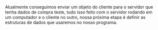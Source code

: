 Atualmente conseguimos enviar um objeto do cliente para o servidor que tenha dados de compra teste, tudo isso feito com o servidor rodando em
um computador e o cliente no outro, nossa próxima etapa é definir as estruturas de dados que usaremos no nosso programa.